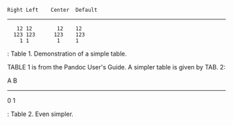     Right Left    Center  Default
  ------- ------ -------- ---------
       12 12        12    12
      123 123      123    123
        1 1         1     1

  : Table 1. Demonstration of a simple table.

TABLE 1 is from the Pandoc User's Guide. A simpler table is given by
TAB. 2:

  A   B
  --- ---
  0   1

  : Table 2. Even simpler.


